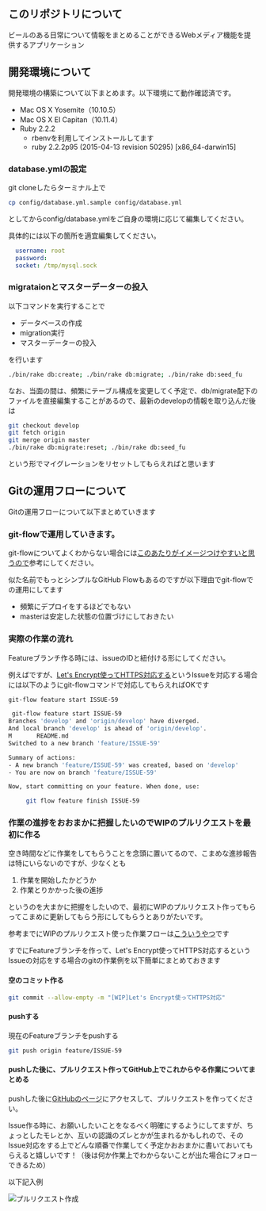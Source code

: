 ## このリポジトリについて

ビールのある日常について情報をまとめることができるWebメディア機能を提供するアプリケーション

## 開発環境について

開発環境の構築について以下まとめます。以下環境にて動作確認済です。


- Mac OS X Yosemite（10.10.5）
- Mac OS X El Capitan（10.11.4）
- Ruby 2.2.2
  - rbenvを利用してインストールしてます
  - ruby 2.2.2p95 (2015-04-13 revision 50295) [x86_64-darwin15]
  

### database.ymlの設定

git cloneしたらターミナル上で

```sh
cp config/database.yml.sample config/database.yml
```

としてからconfig/database.ymlをご自身の環境に応じて編集してください。

具体的には以下の箇所を適宜編集してください。

```yaml
  username: root
  password:
  socket: /tmp/mysql.sock
```

### migrataionとマスターデーターの投入

以下コマンドを実行することで

- データベースの作成
- migration実行
- マスターデーターの投入

を行います

```sh
./bin/rake db:create; ./bin/rake db:migrate; ./bin/rake db:seed_fu
```

なお、当面の間は、頻繁にテーブル構成を変更してく予定で、db/migrate配下のファイルを直接編集することがあるので、最新のdevelopの情報を取り込んだ後は


```sh
git checkout develop
git fetch origin
git merge origin master
./bin/rake db:migrate:reset; ./bin/rake db:seed_fu
```

という形でマイグレーションをリセットしてもらえればと思います

## Gitの運用フローについて

Gitの運用フローについて以下まとめていきます

### git-flowで運用していきます。

git-flowについてよくわからない場合には[このあたりがイメージつけやすいと思うので](http://qiita.com/KosukeSone/items/514dd24828b485c69a05)参考にしてください。

似た名前でもっとシンプルなGitHub Flowもあるのですが以下理由でgit-flowでの運用にしてます

- 頻繁にデプロイをするほどでもない
- masterは安定した状態の位置づけにしておきたい

### 実際の作業の流れ

Featureブランチ作る時には、issueのIDと紐付ける形にしてください。

例えばですが、[Let's Encrypt使ってHTTPS対応する](https://github.com/h5y1m141/life_with_beer/issues/59)というIssueを対応する場合には以下のようにgit-flowコマンドで対応してもらえればOKです

```sh
git-flow feature start ISSUE-59
```

```sh
 git-flow feature start ISSUE-59
Branches 'develop' and 'origin/develop' have diverged.
And local branch 'develop' is ahead of 'origin/develop'.
M       README.md
Switched to a new branch 'feature/ISSUE-59'

Summary of actions:
- A new branch 'feature/ISSUE-59' was created, based on 'develop'
- You are now on branch 'feature/ISSUE-59'

Now, start committing on your feature. When done, use:

     git flow feature finish ISSUE-59
```

### 作業の進捗をおおまかに把握したいのでWIPのプルリクエストを最初に作る

空き時間などに作業をしてもらうことを念頭に置いてるので、こまめな進捗報告は特にいらないのですが、少なくとも

1. 作業を開始したかどうか
2. 作業とりかかった後の進捗

というのを大まかに把握をしたいので、最初にWIPのプルリクエスト作ってもらってこまめに更新してもらう形にしてもらうとありがたいです。

参考までにWIPのプルリクエスト使った作業フローは[こういうやつ](http://qiita.com/numa08/items/b676e38e3dbabfd39d18)です

すでにFeatureブランチを作って、Let's Encrypt使ってHTTPS対応するというIssueの対応をする場合のgitの作業例を以下簡単にまとめておきます

#### 空のコミット作る

```sh
git commit --allow-empty -m "[WIP]Let's Encrypt使ってHTTPS対応"
```

#### pushする

現在のFeatureブランチをpushする

```sh
git push origin feature/ISSUE-59
```

#### pushした後に、プルリクエスト作ってGitHub上でこれからやる作業についてまとめる

pushした後に[GitHubのページ](https://github.com/h5y1m141/life_with_beer)にアクセスして、プルリクエストを作ってください。

Issue作る時に、お願いしたいことをなるべく明確にするようにしてますが、ちょっとしたモレとか、互いの認識のズレとかが生まれるかもしれので、そのIssue対応をする上でどんな順番で作業してく予定かおおまかに書いておいてもらえると嬉しいです！（後は何か作業上でわからないことが出た場合にフォローできるため）

以下記入例

![プルリクエスト作成](https://cloud.githubusercontent.com/assets/950924/14694580/9425ccfe-07a4-11e6-96f1-8ea224ccadd1.png)


